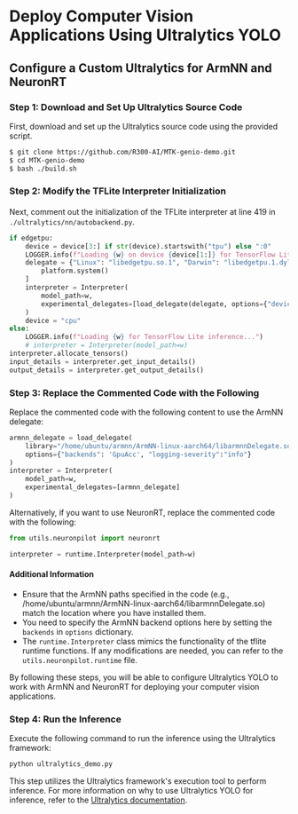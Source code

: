 # Deploy Computer Vision Applications Using Ultralytics YOLO

## Configure a Custom Ultralytics for ArmNN and NeuronRT

### Step 1: Download and Set Up Ultralytics Source Code
First, download and set up the Ultralytics source code using the provided script.
```bash
$ git clone https://github.com/R300-AI/MTK-genio-demo.git
$ cd MTK-genio-demo
$ bash ./build.sh
```

### Step 2: Modify the TFLite Interpreter Initialization
  Next, comment out the initialization of the TFLite interpreter at line 419 in　`./ultralytics/nn/autobackend.py`.

  ```python
  if edgetpu:
      device = device[3:] if str(device).startswith("tpu") else ":0"
      LOGGER.info(f"Loading {w} on device {device[1:]} for TensorFlow Lite Edge TPU inference...")
      delegate = {"Linux": "libedgetpu.so.1", "Darwin": "libedgetpu.1.dylib", "Windows": "edgetpu.dll"}[
          platform.system()
      ]
      interpreter = Interpreter(
          model_path=w,
          experimental_delegates=[load_delegate(delegate, options={"device": device})],
      )
      device = "cpu"
  else:
      LOGGER.info(f"Loading {w} for TensorFlow Lite inference...")
      # interpreter = Interpreter(model_path=w)
  interpreter.allocate_tensors()  
  input_details = interpreter.get_input_details()
  output_details = interpreter.get_output_details() 
  ```

### Step 3: Replace the Commented Code with the Following

  Replace the commented code with the following content to use the ArmNN delegate:

  ```python
  armnn_delegate = load_delegate(
      library="/home/ubuntu/armnn/ArmNN-linux-aarch64/libarmnnDelegate.so",
      options={"backends": 'GpuAcc', "logging-severity":"info"}
  )
  interpreter = Interpreter(
      model_path=w, 
      experimental_delegates=[armnn_delegate]
  )    
  ```
  Alternatively, if you want to use NeuronRT, replace the commented code with the following:
  ```python
  from utils.neuronpilot import neuronrt

  interpreter = runtime.Interpreter(model_path=w)
  ```
#### Additional Information
  * Ensure that the ArmNN paths specified in the code (e.g., /home/ubuntu/armnn/ArmNN-linux-aarch64/libarmnnDelegate.so) match the location where you have installed them.
  * You need to specify the ArmNN backend options here by setting the `backends` in `options` dictionary.
  * The `runtime.Interpreter` class mimics the functionality of the tflite runtime functions. If any modifications are needed, you can refer to the `utils.neuronpilot.runtime` file.

  By following these steps, you will be able to configure Ultralytics YOLO to work with ArmNN and NeuronRT for deploying your computer vision applications.

### Step 4: Run the Inference
  Execute the following command to run the inference using the Ultralytics framework:

  ```bash
  python ultralytics_demo.py
  ```
  This step utilizes the Ultralytics framework's execution tool to perform inference. For more information on why to use Ultralytics YOLO for inference, refer to the [Ultralytics documentation](https://docs.ultralytics.com/modes/predict/#why-use-ultralytics-yolo-for-inference).
